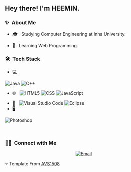 <h2> Hey there! I'm HEEMIN.</h2>

<h3> ✨ &nbsp;About Me </h3>

<!-- - 🤔 &nbsp; Exploring new technologies and developing software solutions and quick hacks. -->
- 🎓 &nbsp; Studying Computer Engineering at Inha University.
<!-- - 💼 &nbsp; Working as a Business Development Associate at VirtuBox InfoTech Private Limited. -->
- 🌱 &nbsp; Learning Web Programming.
<!-- - ✍️ &nbsp; Pursuing Graphic Design and Blog Writing as hobbies/side hustles. -->

<h3> 🛠 &nbsp;Tech Stack</h3>

- 💻 &nbsp;
<!--  ![Python](https://img.shields.io/badge/-Python-333333?style=flat&logo=python) -->
  ![Java](https://img.shields.io/badge/-Java-333333?style=flat&logo=Java&logoColor=007396)
  ![C++](https://img.shields.io/badge/-C++-333333?style=flat&logo=C%2B%2B&logoColor=00599C)
- 🌐 &nbsp;
  ![HTML5](https://img.shields.io/badge/-HTML5-333333?style=flat&logo=HTML5)
  ![CSS](https://img.shields.io/badge/-CSS-333333?style=flat&logo=CSS3&logoColor=1572B6)
  ![JavaScript](https://img.shields.io/badge/-JavaScript-333333?style=flat&logo=javascript)
<!--  ![Bootstrap](https://img.shields.io/badge/-Bootstrap-333333?style=flat&logo=bootstrap&logoColor=563D7C)
  ![Node.js](https://img.shields.io/badge/-Node.js-333333?style=flat&logo=node.js)
  ![React](https://img.shields.io/badge/-React-333333?style=flat&logo=react)
- 🛢 &nbsp;
  ![MySQL](https://img.shields.io/badge/-MySQL-333333?style=flat&logo=mysql)
  ![MongoDB](https://img.shields.io/badge/-MongoDB-333333?style=flat&logo=mongodb)
- ⚙️ &nbsp;
  ![Git](https://img.shields.io/badge/-Git-333333?style=flat&logo=git)
  ![GitHub](https://img.shields.io/badge/-GitHub-333333?style=flat&logo=github)
  ![Markdown](https://img.shields.io/badge/-Markdown-333333?style=flat&logo=markdown) -->
- 🔧 &nbsp;
  ![Visual Studio Code](https://img.shields.io/badge/-Visual%20Studio%20Code-333333?style=flat&logo=visual-studio-code&logoColor=007ACC)
  ![Eclipse](https://img.shields.io/badge/-Eclipse-333333?style=flat&logo=eclipse-ide&logoColor=2C2255)
- 🖥 &nbsp;
<!--  ![Illustrator](https://img.shields.io/badge/-Illustrator-333333?style=flat&logo=adobe-illustrator) -->
  ![Photoshop](https://img.shields.io/badge/-Photoshop-333333?style=flat&logo=adobe-photoshop)

<br/>

<h3> 🤝🏻 &nbsp;Connect with Me </h3>

<p align="center">
  <a href="https://ico020496.myportfolio.com/"><img alt="Email" src="https://img.shields.io/website?style=for-the-badge&up_color=yellow&up_message=Design%20Portfolio&url=https%3A%2F%2Fico020496.myportfolio.com%2F"></a>
</p>


⭐️ Template From [AVS1508](https://github.com/AVS1508)
